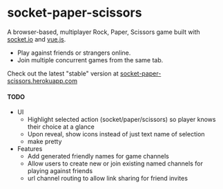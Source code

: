 # socket-paper-scissors

A browser-based, multiplayer Rock, Paper, Scissors game built with [socket.io](https://socket.io) and [vue.js](https://vuejs.org/).

- Play against friends or strangers online.
- Join multiple concurrent games from the same tab.

Check out the latest "stable" version at [socket-paper-scissors.herokuapp.com](https://socket-paper-scissors.herokuapp.com)


#### TODO
  - UI
    - Highlight selected action (socket/paper/scissors) so player knows their choice at a glance
    - Upon reveal, show icons instead of just text name of selection
    - make pretty
  - Features
    - Add generated friendly names for game channels
    - Allow users to create new or join existing named channels for playing against friends
    - url channel routing to allow link sharing for friend invites
